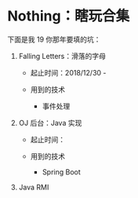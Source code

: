 # Nothing：瞎玩合集

下面是我 19 你那年要填的坑：



1. Falling Letters：滑落的字母
   - 起止时间：2018/12/30 - 

   - 用到的技术
     - 事件处理
2. OJ 后台：Java 实现

   - 起止时间：

   - 用到的技术
     - Spring Boot
3. Java RMI